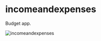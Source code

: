 # incomeandexpenses
Budget app.

![incomeandexpenses](https://user-images.githubusercontent.com/38325801/103895549-e2a88480-50f0-11eb-8840-d7f0a7ac4151.png)
